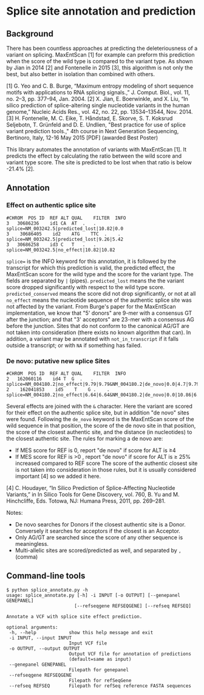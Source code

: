 # Splice site annotation and prediction

## Background

There has been countless approaches at predicting the deleteriousness of a variant on splicing. MaxEntScan [1] for example can preform this prediction when the score of the wild type is compared to the variant type. As shown by Jian in 2014 [2] and Fontenelle in 2015 [3], this algorithm is not only the best, but also better in isolation than combined with others.

[1] G. Yeo and C. B. Burge, “Maximum entropy modeling of short sequence motifs with applications to RNA splicing signals.,” J. Comput. Biol., vol. 11, no. 2–3, pp. 377–94, Jan. 2004.
[2] X. Jian, E. Boerwinkle, and X. Liu, “In silico prediction of splice-altering single nucleotide variants in the human genome,” Nucleic Acids Res., vol. 42, no. 22, pp. 13534–13544, Nov. 2014.
[3] H. Fontenelle, M. C. Eike, T. Håndstad, E. Skorve, S. T. Koksrud Seljebotn, T. Grünfeld and D. E. Undlien, "Best practice for use of splice variant prediction tools.," 4th course in Next Generation Sequencing, Bertinoro, Italy, 12-16 May 2015 [PDF] (awarded Best Poster)

This library automates the annotation of variants with MaxEntScan [1]. It predicts the effect by calculating the ratio between the wild score and variant type score. The site is predicted to be lost when that ratio is below -21.4% [2].

## Annotation

### Effect on authentic splice site
```
#CHROM	POS	ID	REF	ALT	QUAL	FILTER	INFO
3   30686236    id1 CA  AT  .   .   splice=NM_003242.5|predicted_lost|10.82|0.0
3    30686405    id2    ATG    TTC  .    .   splice=NM_003242.5|predicted_lost|9.26|5.42
3   30686258    id3 C   T   .   .   splice=NM_003242.5|no_effect|10.82|10.82
```

`splice=` is the INFO keyword for this annotation, it is followed by the transcript for which this prediction is valid, the predicted effect, the MaxEntScan score for the wild type and the score for the variant type. The fields are separated by `|` (pipes).
`predicted_lost` means the the variant score dropped significantly with respect to the wild type score.
`predicted_conserved` means the score did not drop significantly, or not at all
`no_effect` means the nucleotide sequence of the authentic splice site was not affected by the variant.
From Burge's paper for the MaxEntScan implementation, we know that "5' donors" are 9-mer with a consensus GT after the junction; and that "3' acceptors" are 23-mer with a consensus AG before the junction. Sites that do not conform to the canonical AG/GT are not taken into consideration (there exists no known algorithm that can).
In addition, a variant may be annotated with `not_in_transcript` if it falls outside a transcript; or with `NA` if something has failed.

### De novo: putative new splice Sites

```
#CHROM	POS	ID	REF	ALT	QUAL	FILTER	INFO
2   162060116    id4 T  G  .   .  splice=NM_004180.2|no_effect|9.79|9.79&NM_004180.2|de_novo|0.0|4.7|9.79|10
2    162041853    id5    T    G .    .   splice=NM_004180.2|no_effect|6.64|6.64&NM_004180.2|de_novo|0.0|10.86|6.64|5581
```

Several effects are joined with the `&` character. Here the variant are scored for their effect on the authentic splice site, but in addition "de novo" sites were found. Following the `de_novo` keyword is the MaxEntScan score of the wild sequence in that position, the score of the de novo site in that position, the score of the closest authentic site, and the distance (in nucleotides) to the closest authentic site.
The rules for marking a de novo are:
* If MES score for REF is 0, report "de novo" if score for ALT is ≥4
* If MES score for REF is >0 , report "de novo" if score for ALT is ≥ 25% increased compared to REF score
The score of the authentic closest site is not taken into consideration in those rules, but it is usually considered important [4] so we added it here.

[4] C. Houdayer, “In Silico Prediction of Splice-Affecting Nucleotide Variants,” in In Silico Tools for Gene Discovery, vol. 760, B. Yu and M. Hinchcliffe, Eds. Totowa, NJ: Humana Press, 2011, pp. 269–281.

Notes:
* De novo searches for Donors if the closest authentic site is a Donor. Conversely it searches for acceptors if the closest is an Acceptor.
* Only AG/GT are searched since the score of any other sequence is meaningless.
* Multi-allelic sites are scored/predicted as well, and separated by `,` (comma)

## Command-line tools

```
$ python splice_annotate.py -h
usage: splice_annotate.py [-h] -i INPUT [-o OUTPUT] [--genepanel GENEPANEL]
                         [--refseqgene REFSEQGENE] [--refseq REFSEQ]

Annotate a VCF with splice site effect prediction.

optional arguments:
 -h, --help            show this help message and exit
 -i INPUT, --input INPUT
                       Input VCF file
 -o OUTPUT, --output OUTPUT
                       Output VCF file for annotation of predictions
                       (default=same as input)
 --genepanel GENEPANEL
                       Filepath for genepanel
 --refseqgene REFSEQGENE
                       Filepath for refSeqGene
 --refseq REFSEQ       Filepath for refSeq reference FASTA sequences
```
